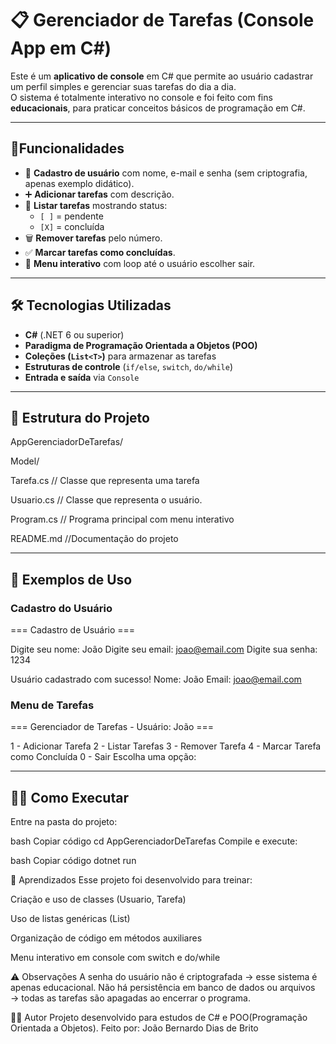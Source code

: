 # 📋 Gerenciador de Tarefas (Console App em C#)

Este é um **aplicativo de console** em C# que permite ao usuário cadastrar um perfil simples e gerenciar suas tarefas do dia a dia.  
O sistema é totalmente interativo no console e foi feito com fins **educacionais**, para praticar conceitos básicos de programação em C#.

---

## 🚀Funcionalidades

- 👤 **Cadastro de usuário** com nome, e-mail e senha (sem criptografia, apenas exemplo didático).  
- ➕ **Adicionar tarefas** com descrição.  
- 📃 **Listar tarefas** mostrando status:  
  - `[ ]` = pendente  
  - `[X]` = concluída  
- 🗑️ **Remover tarefas** pelo número.  
- ✅ **Marcar tarefas como concluídas**.  
- 🔄 **Menu interativo** com loop até o usuário escolher sair.  

---

## 🛠️ Tecnologias Utilizadas

- **C#** (.NET 6 ou superior)  
- **Paradigma de Programação Orientada a Objetos (POO)**  
- **Coleções (`List<T>`)** para armazenar as tarefas  
- **Estruturas de controle** (`if/else`, `switch`, `do/while`)  
- **Entrada e saída** via `Console`

---

## 📂 Estrutura do Projeto

AppGerenciadorDeTarefas/

Model/

Tarefa.cs  // Classe que representa uma tarefa

Usuario.cs //  Classe que representa o usuário.

Program.cs // Programa principal com menu interativo

README.md //Documentação do projeto

---

## 📌 Exemplos de Uso

### Cadastro do Usuário
=== Cadastro de Usuário ===

Digite seu nome: João
Digite seu email: joao@email.com
Digite sua senha: 1234

Usuário cadastrado com sucesso!
Nome: João
Email: joao@email.com


### Menu de Tarefas
=== Gerenciador de Tarefas - Usuário: João ===

1 - Adicionar Tarefa
2 - Listar Tarefas
3 - Remover Tarefa
4 - Marcar Tarefa como Concluída
0 - Sair
Escolha uma opção:

---

## 🧑‍💻 Como Executar
Entre na pasta do projeto:

bash
Copiar código
cd AppGerenciadorDeTarefas
Compile e execute:

bash
Copiar código
dotnet run

📖 Aprendizados
Esse projeto foi desenvolvido para treinar:

Criação e uso de classes (Usuario, Tarefa)

Uso de listas genéricas (List<T>)

Organização de código em métodos auxiliares

Menu interativo em console com switch e do/while

⚠️ Observações
A senha do usuário não é criptografada → esse sistema é apenas educacional.
Não há persistência em banco de dados ou arquivos → todas as tarefas são apagadas ao encerrar o programa.

👨‍💻 Autor
Projeto desenvolvido para estudos de C# e POO(Programação Orientada a Objetos).
Feito por: João Bernardo Dias de Brito
